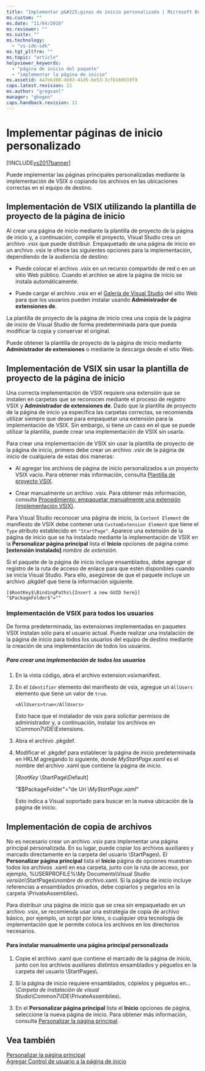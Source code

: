 ```yaml
---
title: "Implementar p&#225;ginas de inicio personalizado | Microsoft Docs"
ms.custom: ""
ms.date: "11/04/2016"
ms.reviewer: ""
ms.suite: ""
ms.technology: 
  - "vs-ide-sdk"
ms.tgt_pltfrm: ""
ms.topic: "article"
helpviewer_keywords: 
  - "página de inicio del paquete"
  - "implementar la página de inicio"
ms.assetid: 4a7eb360-de83-41d5-be53-3cfb160d19f9
caps.latest.revision: 21
ms.author: "gregvanl"
manager: "ghogen"
caps.handback.revision: 21
---
```

# Implementar p&#225;ginas de inicio personalizado
[!INCLUDE[vs2017banner](../code-quality/includes/vs2017banner.md)]

Puede implementar las páginas principales personalizadas mediante la implementación de VSIX o copiando los archivos en las ubicaciones correctas en el equipo de destino.  
  
## Implementación de VSIX utilizando la plantilla de proyecto de la página de inicio  
 Al crear una página de inicio mediante la plantilla de proyecto de la página de inicio y, a continuación, compile el proyecto, Visual Studio crea un archivo .vsix que puede distribuir. Empaquetado de una página de inicio en un archivo .vsix le ofrece las siguientes opciones para la implementación, dependiendo de la audiencia de destino:  
  
-   Puede colocar el archivo .vsix en un recurso compartido de red o en un sitio Web público. Cuando el archivo se abre la página de inicio se instala automáticamente.  
  
-   Puede cargar el archivo .vsix en el [Galería de Visual Studio](http://go.microsoft.com/fwlink/?LinkID=123847) del sitio Web para que los usuarios pueden instalar usando **Administrador de extensiones de**.  
  
 La plantilla de proyecto de la página de inicio crea una copia de la página de inicio de Visual Studio de forma predeterminada para que pueda modificar la copia y conservar el original.  
  
 Puede obtener la plantilla de proyecto de la página de inicio mediante **Administrador de extensiones** o mediante la descarga desde el sitio Web.  
  
## Implementación de VSIX sin usar la plantilla de proyecto de la página de inicio  
 Una correcta implementación de VSIX requiere una extensión que se instalen en carpetas que se reconocen mediante el proceso de registro VSIX y **Administrador de extensiones de**. Dado que la plantilla de proyecto de la página de inicio ya especifica las carpetas correctas, se recomienda utilizar siempre que desee para empaquetar una extensión para la implementación de VSIX. Sin embargo, si tiene un caso en el que se puede utilizar la plantilla, puede crear una implementación de VSIX sin usarla.  
  
 Para crear una implementación de VSIX sin usar la plantilla de proyecto de la página de inicio, primero debe crear un archivo .vsix de la página de inicio de cualquiera de estas dos maneras:  
  
-   Al agregar los archivos de página de inicio personalizados a un proyecto VSIX vacío. Para obtener más información, consulta [Plantilla de proyecto VSIX](../extensibility/vsix-project-template.md).  
  
-   Crear manualmente un archivo .vsix. Para obtener más información, consulta [Procedimiento: empaquetar manualmente una extensión \(implementación VSIX\)](../misc/how-to-manually-package-an-extension-vsix-deployment.md).  
  
 Para Visual Studio reconocer una página de inicio, la `Content Element` de manifiesto de VSIX debe contener una `CustomExtension Element` que tiene el `Type` atributo establecido en `"StartPage"`. Aparece una extensión de la página de inicio que se ha instalado mediante la implementación de VSIX en la **Personalizar página principal** lista el **Inicio** opciones de página como **\[extensión instalado\]** *nombre de extensión*.  
  
 Si el paquete de la página de inicio incluye ensamblados, debe agregar el registro de la ruta de acceso de enlace para que estén disponibles cuando se inicia Visual Studio. Para ello, asegúrese de que el paquete incluye un archivo .pkgdef que tiene la información siguiente.  
  
```  
[$RootKey$\BindingPaths\{Insert a new GUID here}]  
"$PackageFolder$"=""  
```  
  
### Implementación de VSIX para todos los usuarios  
 De forma predeterminada, las extensiones implementadas en paquetes VSIX instalan sólo para el usuario actual. Puede realizar una instalación de la página de inicio para todos los usuarios del equipo de destino mediante la creación de una implementación de todos los usuarios.  
  
##### Para crear una implementación de todos los usuarios  
  
1.  En la vista código, abra el archivo extension.vsixmanifest.  
  
2.  En el `Identifier` elemento del manifiesto de vsix, agregue un `AllUsers` elemento que tiene un valor de `true`.  
  
    ```  
    <AllUsers>true</AllUsers>  
    ```  
  
     Esto hace que el instalador de vsix para solicitar permisos de administrador y, a continuación, instalar los archivos en \\Common7\\IDE\\Extensions.  
  
3.  Abra el archivo .pkgdef.  
  
4.  Modificar el .pkgdef para establecer la página de inicio predeterminada en HKLM agregando lo siguiente, donde *MyStartPage.xaml* es el nombre del archivo .xaml que contiene la página de inicio.  
  
     \[$RootKey$ \\StartPage\\Default\]  
  
     "$$PackageFolder"\="de Uri \\*MyStartPage.xaml*"  
  
     Esto indica a Visual soportado para buscar en la nueva ubicación de la página de inicio.  
  
## Implementación de copia de archivos  
 No es necesario crear un archivo .vsix para implementar una página principal personalizada. En su lugar, puede copiar los archivos auxiliares y marcado directamente en la carpeta del usuario \\StartPages\\. El **Personalizar página principal** lista el **Inicio** página de opciones muestran todos los archivos .xaml en esa carpeta, junto con la ruta de acceso, por ejemplo, %USERPROFILE%\\My Documents\\Visual Studio *versión*\\StartPages\\*nombre de archivo*.xaml. Si la página de inicio incluye referencias a ensamblados privados, debe copiarlos y pegarlos en la carpeta \\PrivateAssemblies\\.  
  
 Para distribuir una página de inicio que se crea sin empaquetado en un archivo .vsix, se recomienda usar una estrategia de copia de archivo básico, por ejemplo, un script por lotes, o cualquier otra tecnología de implementación que le permite coloca los archivos en los directorios necesarios.  
  
#### Para instalar manualmente una página principal personalizada  
  
1.  Copie el archivo .xaml que contiene el marcado de la página de inicio, junto con los archivos auxiliares distintos ensamblados y péguelos en la carpeta del usuario \\StartPages\\.  
  
2.  Si la página de inicio requiere ensamblados, cópielos y péguelos en... \\*Carpeta de instalación de visual Studio*\\Common7\\IDE\\PrivateAssemblies\\.  
  
3.  En el **Personalizar página principal** lista el **Inicio** opciones de página, seleccione la nueva página de inicio. Para obtener más información, consulta [Personalizar la página principal](../ide/customizing-the-start-page-for-visual-studio.md).  
  
## Vea también  
 [Personalizar la página principal](../ide/customizing-the-start-page-for-visual-studio.md)   
 [Agregar Control de usuario a la página de inicio](../extensibility/adding-user-control-to-the-start-page.md)